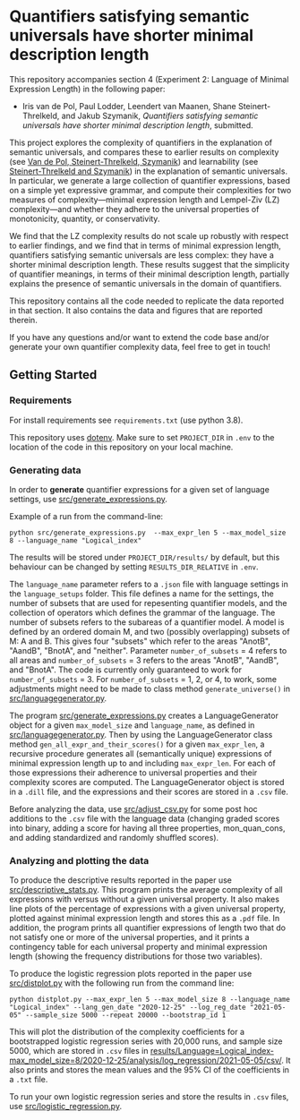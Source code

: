 # Quantifiers satisfying semantic universals have shorter minimal description length

This repository accompanies section 4 (Experiment 2: Language of Minimal Expression Length) in the following paper:
* Iris van de Pol, Paul Lodder, Leendert van Maanen, Shane Steinert-Threlkeld, and Jakub Szymanik, *Quantifiers satisfying semantic universals have shorter minimal description length*, submitted.

This project explores the complexity of quantifiers in the explanation of semantic universals, and compares these to earlier results on complexity (see [Van de Pol, Steinert-Threlkeld, Szymanik](https://cogsci.mindmodeling.org/2019/papers/0507/0507.pdf)) and learnability (see [Steinert-Threlkeld and Szymanik](https://semprag.org/index.php/sp/article/viewFile/sp.12.4/pdf)) in the explanation of semantic universals. In particular, we generate a large collection of quantifier expressions, based on a simple yet expressive grammar, and compute their complexities for two measures of complexity—minimal expression length and Lempel-Ziv (LZ) complexity—and whether they adhere to the universal properties of monotonicity, quantity, or conservativity. 

We find that the LZ complexity results do not scale up robustly with respect to earlier findings, and we find that in terms of minimal expression length, quantifiers satisfying semantic universals are less complex: they have a shorter minimal description length. These results suggest that the simplicity of quantifier meanings, in terms of their minimal description length, partially explains the presence of semantic universals in the domain of quantifiers.

This repository contains all the code needed to replicate the data reported in that section. It also contains the data and figures that are reported therein.

If you have any questions and/or want to extend the code base and/or generate your own quantifier complexity data, feel free to get in touch!

## Getting Started

### Requirements

For install requirements see `requirements.txt` (use python 3.8).

This repository uses [dotenv](https://pypi.org/project/python-dotenv/). 
Make sure to set `PROJECT_DIR` in `.env` to the location of the code in this repository on your local machine.

### Generating data

In order to **generate** quantifier expressions for a given set of language settings, use [src/generate_expressions.py](src/generate_expressions.py). 

Example of a run from the command-line:

```
python src/generate_expressions.py  --max_expr_len 5 --max_model_size 8 --language_name "Logical_index"
```

The results will be stored under `PROJECT_DIR/results/` by default, but
this behaviour can be changed by setting `RESULTS_DIR_RELATIVE` in `.env`.

The `language_name` parameter refers to a `.json` file with language settings in the `language_setups` folder. 
This file defines a name for the settings, the number of subsets that are used for repesenting quantifier models, and the collection of operators which defines the grammar of the language. 
The number of subsets refers to the subareas of a quantifier model. 
A model is defined by an ordered domain M, and two (possibly overlapping) subsets of M: A and B. 
This gives four "subsets" which refer to the areas "AnotB", "AandB", "BnotA", and "neither". 
Parameter `number_of_subsets` = 4 refers to all areas and `number_of_subsets` = 3 refers to the areas "AnotB", "AandB", and "BnotA". 
The code is currently only guaranteed to work for `number_of_subsets` = 3. 
For `number_of_subsets` = 1, 2, or 4, to work, some adjustments might need to be made to class method `generate_universe()` in [src/languagegenerator.py](src/languagegenerator.py).

The program [src/generate_expressions.py](src/generate_expressions.py) creates a LanguageGenerator object for a given `max_model_size` and `language_name`, as defined in [src/languagegenerator.py](src/languagegenerator.py). 
Then by using the LanguageGenerator class method `gen_all_expr_and_their_scores()` for a given `max_expr_len`, a recursive procedure generates all (semantically unique) expressions of minimal expression length up to and including `max_expr_len`. 
For each of those expressions their adherence to universal properties and their complexity scores are computed.
The LanguageGenerator object is stored in a `.dill` file, and the expressions and their scores are stored in a `.csv` file.

Before analyzing the data, use [src/adjust_csv.py](src/adjust_csv.py) for some post hoc additions to the `.csv` file with the language data (changing graded scores into binary, adding a score for having all three properties, mon_quan_cons, and adding standardized and randomly shuffled scores).

### Analyzing and plotting the data

To produce the descriptive results reported in the paper use [src/descriptive_stats.py](src/descriptive_stats.py).
This program prints the average complexity of all expressions with versus without a given universal property.
It also makes line plots of the percentage of expressions with a given universal property, plotted against minimal expression length and stores this as a `.pdf` file.
In addition, the program prints all quantifier expressions of length two that do not satisfy one or more of the universal properties, and it prints a contingency table for each universal property and minimal expression length (showing the frequency distributions for those two variables).

To produce the logistic regression plots reported in the paper use [src/distplot.py](src/distplot.py) with the following run from the command line:

```
python distplot.py --max_expr_len 5 --max_model_size 8 --language_name "Logical_index" --lang_gen_date "2020-12-25" --log_reg_date "2021-05-05" --sample_size 5000 --repeat 20000 --bootstrap_id 1
```

This will plot the distribution of the complexity coefficients for a bootstrapped logistic regression series with 20,000 runs, and sample size 5000, which are stored in `.csv` files in [results/Language=Logical_index-max_model_size=8/2020-12-25/analysis/log_regression/2021-05-05/csv/](results/Language=Logical_index-max_model_size=8/2020-12-25/analysis/log_regression/2021-05-05/csv/).
It also prints and stores the mean values and the 95% CI of the coefficients in a `.txt` file.

To run your own logistic regression series and store the results in `.csv` files, use [src/logistic_regression.py](src/logistic_regression.py).
